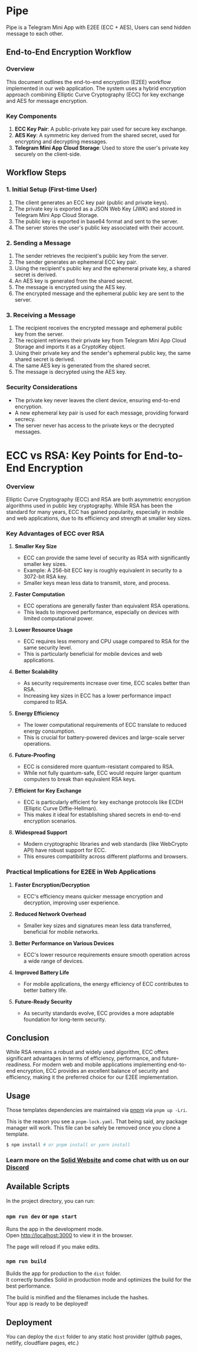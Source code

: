 # Pipe

Pipe is a Telegram Mini App with E2EE (ECC + AES), Users can send hidden message to each other. 

## End-to-End Encryption Workflow

### Overview

This document outlines the end-to-end encryption (E2EE) workflow implemented in our web application. The system uses a hybrid encryption approach combining Elliptic Curve Cryptography (ECC) for key exchange and AES for message encryption.

### Key Components

1. **ECC Key Pair**: A public-private key pair used for secure key exchange.
2. **AES Key**: A symmetric key derived from the shared secret, used for encrypting and decrypting messages.
3. **Telegram Mini App Cloud Storage**: Used to store the user's private key securely on the client-side.

## Workflow Steps

### 1. Initial Setup (First-time User)

1. The client generates an ECC key pair (public and private keys).
2. The private key is exported as a JSON Web Key (JWK) and stored in Telegram Mini App Cloud Storage.
3. The public key is exported in base64 format and sent to the server.
4. The server stores the user's public key associated with their account.

### 2. Sending a Message

1. The sender retrieves the recipient's public key from the server.
2. The sender generates an ephemeral ECC key pair.
3. Using the recipient's public key and the ephemeral private key, a shared secret is derived.
4. An AES key is generated from the shared secret.
5. The message is encrypted using the AES key.
6. The encrypted message and the ephemeral public key are sent to the server.

### 3. Receiving a Message

1. The recipient receives the encrypted message and ephemeral public key from the server.
2. The recipient retrieves their private key from Telegram Mini App Cloud Storage and imports it as a CryptoKey object.
3. Using their private key and the sender's ephemeral public key, the same shared secret is derived.
4. The same AES key is generated from the shared secret.
5. The message is decrypted using the AES key.

### Security Considerations

- The private key never leaves the client device, ensuring end-to-end encryption.
- A new ephemeral key pair is used for each message, providing forward secrecy.
- The server never has access to the private keys or the decrypted messages.

# ECC vs RSA: Key Points for End-to-End Encryption

### Overview

Elliptic Curve Cryptography (ECC) and RSA are both asymmetric encryption algorithms used in public key cryptography. While RSA has been the standard for many years, ECC has gained popularity, especially in mobile and web applications, due to its efficiency and strength at smaller key sizes.

### Key Advantages of ECC over RSA

1. **Smaller Key Size**
   - ECC can provide the same level of security as RSA with significantly smaller key sizes.
   - Example: A 256-bit ECC key is roughly equivalent in security to a 3072-bit RSA key.
   - Smaller keys mean less data to transmit, store, and process.

2. **Faster Computation**
   - ECC operations are generally faster than equivalent RSA operations.
   - This leads to improved performance, especially on devices with limited computational power.

3. **Lower Resource Usage**
   - ECC requires less memory and CPU usage compared to RSA for the same security level.
   - This is particularly beneficial for mobile devices and web applications.

4. **Better Scalability**
   - As security requirements increase over time, ECC scales better than RSA.
   - Increasing key sizes in ECC has a lower performance impact compared to RSA.

5. **Energy Efficiency**
   - The lower computational requirements of ECC translate to reduced energy consumption.
   - This is crucial for battery-powered devices and large-scale server operations.

6. **Future-Proofing**
   - ECC is considered more quantum-resistant compared to RSA.
   - While not fully quantum-safe, ECC would require larger quantum computers to break than equivalent RSA keys.

7. **Efficient for Key Exchange**
   - ECC is particularly efficient for key exchange protocols like ECDH (Elliptic Curve Diffie-Hellman).
   - This makes it ideal for establishing shared secrets in end-to-end encryption scenarios.

8. **Widespread Support**
   - Modern cryptographic libraries and web standards (like WebCrypto API) have robust support for ECC.
   - This ensures compatibility across different platforms and browsers.

### Practical Implications for E2EE in Web Applications

1. **Faster Encryption/Decryption**
   - ECC's efficiency means quicker message encryption and decryption, improving user experience.

2. **Reduced Network Overhead**
   - Smaller key sizes and signatures mean less data transferred, beneficial for mobile networks.

3. **Better Performance on Various Devices**
   - ECC's lower resource requirements ensure smooth operation across a wide range of devices.

4. **Improved Battery Life**
   - For mobile applications, the energy efficiency of ECC contributes to better battery life.

5. **Future-Ready Security**
   - As security standards evolve, ECC provides a more adaptable foundation for long-term security.

## Conclusion

While RSA remains a robust and widely used algorithm, ECC offers significant advantages in terms of efficiency, performance, and future-readiness. For modern web and mobile applications implementing end-to-end encryption, ECC provides an excellent balance of security and efficiency, making it the preferred choice for our E2EE implementation.

## Usage

Those templates dependencies are maintained via [pnpm](https://pnpm.io) via `pnpm up -Lri`.

This is the reason you see a `pnpm-lock.yaml`. That being said, any package manager will work. This file can be safely be removed once you clone a template.

```bash
$ npm install # or pnpm install or yarn install
```

### Learn more on the [Solid Website](https://solidjs.com) and come chat with us on our [Discord](https://discord.com/invite/solidjs)

## Available Scripts

In the project directory, you can run:

### `npm run dev` or `npm start`

Runs the app in the development mode.<br>
Open [http://localhost:3000](http://localhost:3000) to view it in the browser.

The page will reload if you make edits.<br>

### `npm run build`

Builds the app for production to the `dist` folder.<br>
It correctly bundles Solid in production mode and optimizes the build for the best performance.

The build is minified and the filenames include the hashes.<br>
Your app is ready to be deployed!

## Deployment

You can deploy the `dist` folder to any static host provider (github pages, netlify, cloudflare pages, etc.)
